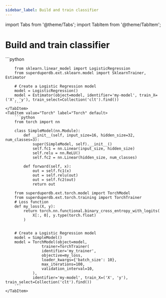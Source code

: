 ```yaml
---
sidebar_label: Build and train classifier
---
```

import Tabs from '@theme/Tabs';
import TabItem from '@theme/TabItem';

<!-- TABS -->
# Build and train classifier


<Tabs>
    <TabItem value="sklearn" label="sklearn" default>
        ```python
        
        from sklearn.linear_model import LogisticRegression
        from superduperdb.ext.sklearn.model import SklearnTrainer, Estimator
        
        # Create a Logistic Regression model
        model = LogisticRegression()
        model = Estimator(object=model, identifier='my-model', train_X=('X', 'y'), train_select=Collection('clt').find())        
        ```
    </TabItem>
    <TabItem value="Torch" label="Torch" default>
        ```python
        from torch import nn
        
        class SimpleModel(nn.Module):
            def __init__(self, input_size=16, hidden_size=32, num_classes=3):
                super(SimpleModel, self).__init__()
                self.fc1 = nn.Linear(input_size, hidden_size)
                self.relu = nn.ReLU()
                self.fc2 = nn.Linear(hidden_size, num_classes)
        
            def forward(self, x):
                out = self.fc1(x)
                out = self.relu(out)
                out = self.fc2(out)
                return out
        
        from superduperdb.ext.torch.model import TorchModel
        from superduperdb.ext.torch.training import TorchTrainer
        # Loss function
        def my_loss(X, y):
            return torch.nn.functional.binary_cross_entropy_with_logits(
                X[:, 0], y.type(torch.float)
            )
        
        
        # Create a Logistic Regression model
        model = SimpleModel()
        model = TorchModel(object=model,         
                    trainer=TorchTrainer(
                    identifier='my_trainer',
                    objective=my_loss,
                    loader_kwargs={'batch_size': 10},
                    max_iterations=100,
                    validation_interval=10,
                ),
                identifier='my-model', train_X=('X', 'y'), train_select=Collection('clt').find())        
        ```
    </TabItem>
</Tabs>
